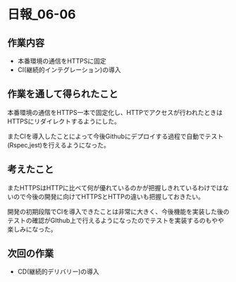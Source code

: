 # 日報_06-06

## 作業内容
- 本番環境の通信をHTTPSに固定
- CI(継続的インテグレーション)の導入

## 作業を通して得られたこと
本番環境の通信をHTTPS一本で固定化し、HTTPでアクセスが行われたときはHTTPSにリダイレクトするようにした。

またCIを導入したことによって今後Githubにデプロイする過程で自動でテスト(Rspec,jest)を行えるようになった。


## 考えたこと
またHTTPSはHTTPに比べて何が優れているのかが把握しきれているわけではないので今後の開発に向けてHTTPSとHTTPの違いも把握しておきたい。

開発の初期段階でCIを導入できたことは非常に大きく、今後機能を実装した後のテストの確認がGIthub上で行えるようになったのでテストを実装するのもやや楽しみになった。

## 次回の作業
- CD(継続的デリバリー)の導入